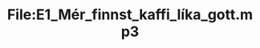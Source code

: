 ---
title: File:E1_Mér_finnst_kaffi_líka_gott.mp3
recording of: Mér finnst kaffi líka gott.
reading speed: slow
speaker: E
license: CC0
---